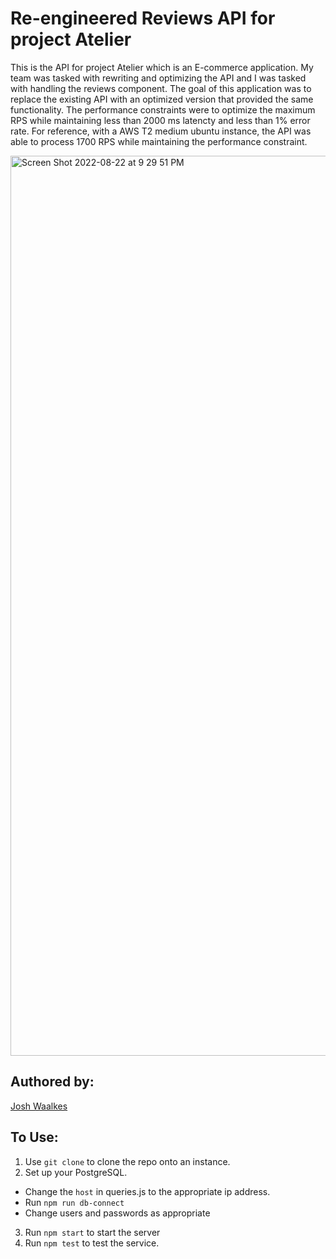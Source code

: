 # Re-engineered Reviews API for project Atelier

This is the API for project Atelier which is an E-commerce application. My team was tasked with rewriting and optimizing the API and I was tasked with handling the reviews component. The goal of this application was to replace the existing API with an optimized version that provided the same functionality. The performance constraints were to optimize the maximum RPS while maintaining less than 2000 ms latencty and less than 1% error rate. For reference, with a AWS T2 medium ubuntu instance, the API was able to process 1700 RPS while maintaining the performance constraint. 

<img width="1440" alt="Screen Shot 2022-08-22 at 9 29 51 PM" src="https://user-images.githubusercontent.com/93630511/198855334-6b81f0df-38b9-4ffc-89fc-2e4aa320bd63.png">


## Authored by:
  [Josh Waalkes](https://github.com/WaalkesJoshua)
  
## To Use: 
 1. Use `git clone` to clone the repo onto an instance.
 2. Set up your PostgreSQL.
  - Change the `host` in queries.js to the appropriate ip address.
  - Run `npm run db-connect`
  - Change users and passwords as appropriate
 3. Run `npm start` to start the server
 4. Run `npm test` to test the service. 
  
